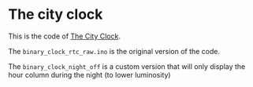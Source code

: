 # The city clock  

This is the code of [The City Clock](http://www.the-city-clock.com/).  

The `binary_clock_rtc_raw.ino` is the original version of the code. 

The `binary_clock_night_off` is a custom version that will only display the hour column during the night (to lower luminosity)

